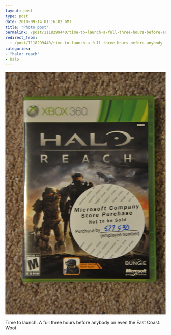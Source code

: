 ```yaml
---
layout: post
type: post
date: 2010-09-14 01:16:02 GMT
title: "Photo post"
permalink: /post/1118299440/time-to-launch-a-full-three-hours-before-anybody
redirect_from: 
  - /post/1118299440/time-to-launch-a-full-three-hours-before-anybody
categories:
- "halo: reach"
- halo
---
```

![](/assets/images/tumblr_l8pq6rMY9t1qb098no1_1280.jpg)

Time to launch. A full three hours before anybody on even the East Coast. Woot.